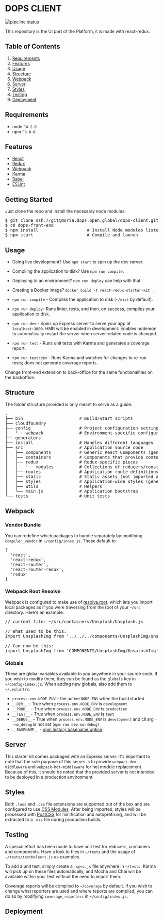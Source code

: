# DOPS CLIENT

[![pipeline status](https://middleearth.dops.open.global/dops/portal/dops-front-end/badges/master/pipeline.svg)](https://middleearth.dops.open.global/dops/portal/dops-front-end/commits/master)

This repository is the UI part of the Platform, it is made with react-redux.

## Table of Contents

1. [Requirements](#requirements)
1. [Features](#features)
1. [Usage](#usage)
1. [Structure](#structure)
1. [Webpack](#webpack)
1. [Server](#server)
1. [Styles](#styles)
1. [Testing](#testing)
1. [Deployment](#deployment)

## Requirements

* node `^4.2.0`
* npm `^3.0.0`

## Features

* [React](https://github.com/facebook/react)
* [Redux](https://github.com/rackt/redux)
* [Webpack](https://github.com/webpack/webpack)
* [Karma](https://github.com/karma-runner/karma)
* [Babel](https://github.com/babel/babel)
* [ESLint](http://eslint.org)

## Getting Started

Just clone the repo and install the necessary node modules:

<pre>
$ git clone ssh://git@moria.dops.open.global/dops-client.git
$ cd dops-front-end
$ npm install                   # Install Node modules listed in ./package.json (may take a while the first time)
$ npm start                     # Compile and launch
</pre>

## Usage

* Doing live development? Use `npm start` to spin up the dev server.
* Compiling the application to disk? Use `npm run compile`.
* Deploying to an environment? `npm run deploy` can help with that.
* Creating a Docker image? `docker build -t react-redux-starter-kit .`

* `npm run compile` - Compiles the application to disk (`~/dist` by default).
* `npm run deploy`- Runs linter, tests, and then, on success, compiles your application to disk.
* `npm run dev` - Spins up Express server to serve your app at `localhost:3000`. HMR will be enabled in development. Enables nodemon to automatically restart the server when server-related code is changed.
* `npm run test` - Runs unit tests with Karma and generates a coverage report.
* `npm run test:dev` - Runs Karma and watches for changes to re-run tests; does not generate coverage reports.

Change front-end extension to back-office for the same functionalities on the backoffice.
## Structure

The folder structure provided is only meant to serve as a guide.

<pre>
.
├── bin                      # Build/Start scripts
├── cloudfoundry
├── config                   # Project configuration settings
│   └── webpack              # Environment-specific configuration files for webpack
├── generators
├── install                  # Handles different languages
├── src                      # Application source code
│   ├── components           # Generic React Components (generally Dumb components)
│   ├── containers           # Components that provide context (e.g. Redux Provider)
│   ├── redux                # Redux-specific pieces
│   │   └── modules          # Collections of reducers/constants/actions
│   ├── routes               # Application route definitions
│   ├── static               # Static assets (not imported anywhere in source code)
│   ├── styles               # Application-wide styles (generally settings)
│   ├── utils                # Helpers
│   └── main.js              # Application bootstrap
└── tests                    # Unit tests
</pre>

## Webpack

### Vendor Bundle
You can redefine which packages to bundle separately by modifying `compiler_vendor` in `~/config/index.js`. These default to:

<pre>
[
  'react',
  'react-redux',
  'react-router',
  'react-router-redux',
  'redux'
]
</pre>

### Webpack Root Resolve
Webpack is configured to make use of [resolve.root](http://webpack.github.io/docs/configuration.html#resolve-root), which lets you import local packages as if you were traversing from the root of your `~/src` directory. Here's an example:

<pre>
// current file: ~/src/containers/Unsplash/Unsplash.js

// What used to be this:
import UnsplashImg from '../../../components/UnsplashImg/UnsplashImg'

// Can now be this:
import UnsplashImg from 'COMPONENTS/UnsplashImg/UnsplashImg'
</pre>

### Globals

These are global variables available to you anywhere in your source code. If you wish to modify them, they can be found as the `globals` key in `~/config/index.js`. When adding new globals, also add them to `~/.eslintrc`.

* `process.env.NODE_ENV` - the active `NODE_ENV` when the build started
* `__DEV__` - True when `process.env.NODE_ENV` is `development`
* `__PROD__` - True when `process.env.NODE_ENV` is `production`
* `__TEST__` - True when `process.env.NODE_ENV` is `test`
* `__DEBUG__` - True when `process.env.NODE_ENV` is `development` and cli arg `--no_debug` is not set (`npm run dev:no-debug`)
* `__BASENAME__` - [npm history basename option](https://github.com/rackt/history/blob/master/docs/BasenameSupport.md)

## Server

This starter kit comes packaged with an Express server. It's important to note that the sole purpose of this server is to provide `webpack-dev-middleware` and `webpack-hot-middleware` for hot module replacement. Because of this, it should be noted that the provided server is not intended to be deployed in a production environment.

## Styles

Both `.less` and `.css` file extensions are supported out of the box and are configured to use [CSS Modules](https://github.com/css-modules/css-modules). After being imported, styles will be processed with [PostCSS](https://github.com/postcss/postcss) for minification and autoprefixing, and will be extracted to a `.css` file during production builds.

## Testing

A special effort has been made to have unit test for reducers, containers and components. Have a look to files in `~/tests` and the usage of `~/tests/testHelpers.js` as examples.

To add a unit test, simply create a `.spec.js` file anywhere in `~/tests`. Karma will pick up on these files automatically, and Mocha and Chai will be available within your test without the need to import them.

Coverage reports will be compiled to `~/coverage` by default. If you wish to change what reporters are used and where reports are compiled, you can do so by modifying `coverage_reporters` in `~/config/index.js`.

## Deployment
